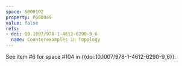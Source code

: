 ```yaml
---
space: S000102
property: P000049
value: false
refs:
- doi: 10.1007/978-1-4612-6290-9_6
  name: Counterexamples in Topology
---
```


See item #6 for space #104 in {{doi:10.1007/978-1-4612-6290-9_6}}.
